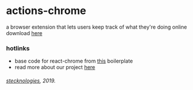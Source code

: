# actions-chrome
a browser extension that lets users keep track of what they're doing online
download [here](https://chrome.google.com/webstore/detail/actions/hackejoehocjnjnkkfakhajmbofgonko)


### hotlinks
- base code for react-chrome from [this](https://github.com/satendra02/react-chrome-extension) boilerplate
- read more about our project [here](https://medium.com/@dylsteck/its-time-to-rebuild-the-internet-f0790f9966ec)

######  [stecknologies](https://stecknologies.com), 2019.
